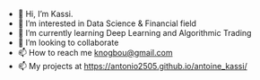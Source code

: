 - 👋 Hi, I’m Kassi.
- 👀 I’m interested in Data Science & Financial field
- 🌱 I’m currently learning Deep Learning and Algorithmic Trading
- 💞️ I’m looking to collaborate 
- 📫 How to reach me knogbou@gmail.com
- 📫 My projects at https://antonio2505.github.io/antoine_kassi/

<!---
antonio2505/antonio2505 is a ✨ special ✨ repository because its `README.md` (this file) appears on your GitHub profile.
You can click the Preview link to take a look at your changes.
--->
